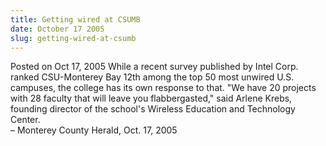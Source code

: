 ```yaml
---
title: Getting wired at CSUMB
date: October 17 2005
slug: getting-wired-at-csumb
---
```


 



<span class="date">Posted on Oct 17, 2005    </span>
While a recent survey published by Intel Corp. ranked CSU-Monterey
Bay 12th among the top 50 most unwired U.S. campuses, the college
has its own response to that. &quot;We have 20 projects with 28 faculty
that will leave you flabbergasted,&quot; said Arlene Krebs, founding
director of the school&apos;s Wireless Education and Technology
Center.<br>
&#x2013; Monterey County Herald, Oct. 17, 2005<br/></br>




```
